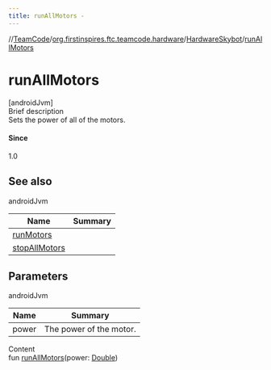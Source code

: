 ```yaml
---
title: runAllMotors -
---
```

//[TeamCode](../../index.md)/[org.firstinspires.ftc.teamcode.hardware](../index.md)/[HardwareSkybot](index.md)/[runAllMotors](run-all-motors.md)



# runAllMotors  
[androidJvm]  
Brief description  
Sets the power of all of the motors.  
  


#### Since  
1.0  
  


## See also  
  
androidJvm  
  
|  Name|  Summary| 
|---|---|
| [runMotors](run-motors.md)| 
| [stopAllMotors](stop-all-motors.md)| 
  


## Parameters  
  
androidJvm  
  
|  Name|  Summary| 
|---|---|
| power| The power of the motor.
  
  
Content  
fun [runAllMotors](run-all-motors.md)(power: [Double](https://kotlinlang.org/api/latest/jvm/stdlib/kotlin/-double/index.html))  



